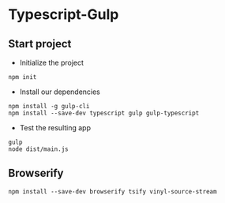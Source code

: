# Typescript-Gulp

## Start project

- Initialize the project
```
npm init
```

- Install our dependencies
```
npm install -g gulp-cli
npm install --save-dev typescript gulp gulp-typescript
```

- Test the resulting app
```
gulp
node dist/main.js
```

## Browserify

```
npm install --save-dev browserify tsify vinyl-source-stream
```
